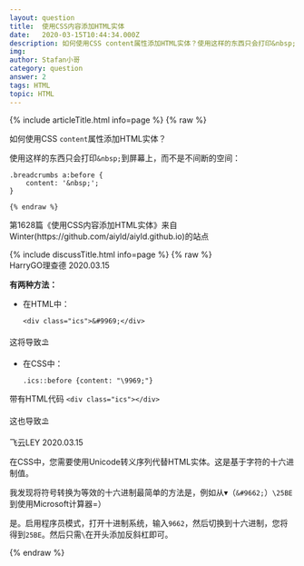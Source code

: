 ```yaml
---
layout: question
title:  使用CSS内容添加HTML实体
date:   2020-03-15T10:44:34.000Z
description: 如何使用CSS content属性添加HTML实体？使用这样的东西只会打印&nbsp;到屏幕上，而不是不间断的空间：.breadcrumbs a ...
img: 
author: Stafan小哥
category: question
answer: 2
tags: HTML
topic: HTML
---
```

<div class="article-root">
  <div class="article">
    {% include articleTitle.html info=page %}
    {% raw %}
    <div class="article-content"><p><font style="vertical-align: inherit;"><font style="vertical-align: inherit;">如何使用CSS </font></font><code>content</code><font style="vertical-align: inherit;"><font style="vertical-align: inherit;">属性添加HTML实体？</font></font></p>

<p><font style="vertical-align: inherit;"><font style="vertical-align: inherit;">使用这样的东西只会打印</font></font><code>&amp;nbsp;</code><font style="vertical-align: inherit;"><font style="vertical-align: inherit;">到屏幕上，而不是不间断的空间：</font></font></p>

<pre><code>.breadcrumbs a:before {<font></font>
    content: '&amp;nbsp;';<font></font>
}<font></font>
</code></pre></div>
    {% endraw %}
  </div>
  <p class="winter_mark">第1628篇《使用CSS内容添加HTML实体》来自Winter(https://github.com/aiyld/aiyld.github.io)的站点</p>
  <div class="discuss-wrapper">
    {% include discussTitle.html info=page %}
    {% raw %}
    <div class="discuss-item">
        <div class="discuss-parent">
          <div class="discuss-meta">
            <span class="discuss-user">HarryGO理查德</span>
            <span class="discuss-time">2020.03.15</span>
          </div>
          <div class="discuss-comment"><p><strong><font style="vertical-align: inherit;"><font style="vertical-align: inherit;">有两种方法：</font></font></strong> </p>

<ul>
<li><p><font style="vertical-align: inherit;"><font style="vertical-align: inherit;">在HTML中：</font></font></p>

<p><code>&lt;div class="ics"&gt;&amp;#9969;&lt;/div&gt;</code></p></li>
</ul>

<p><font style="vertical-align: inherit;"><font style="vertical-align: inherit;">这将导致⛱</font></font></p>

<ul>
<li><p><font style="vertical-align: inherit;"><font style="vertical-align: inherit;">在CSS中：</font></font></p>

<p><code>.ics::before {content: "\9969;"}</code></p></li>
</ul>

<p><font style="vertical-align: inherit;"><font style="vertical-align: inherit;">带有HTML代码 </font></font><code>&lt;div class="ics"&gt;&lt;/div&gt;</code></p>

<p><font style="vertical-align: inherit;"><font style="vertical-align: inherit;">这也导致⛱ </font></font></p></div>
        </div></div><div class="discuss-item">
        <div class="discuss-parent">
          <div class="discuss-meta">
            <span class="discuss-user">飞云LEY</span>
            <span class="discuss-time">2020.03.15</span>
          </div>
          <div class="discuss-comment"><p><font style="vertical-align: inherit;"><font style="vertical-align: inherit;">在CSS中，您需要使用Unicode转义序列代替HTML实体。</font><font style="vertical-align: inherit;">这是基于字符的十六进制值。</font></font></p>

<p><font style="vertical-align: inherit;"><font style="vertical-align: inherit;">我发现将符号转换为等效的十六进制最简单的方法是，例如从▾（</font></font><code>&amp;#9662;</code><font style="vertical-align: inherit;"><font style="vertical-align: inherit;">）</font></font><code>\25BE</code><font style="vertical-align: inherit;"><font style="vertical-align: inherit;">到使用Microsoft计算器=）</font></font></p>

<p><font style="vertical-align: inherit;"><font style="vertical-align: inherit;">是。</font><font style="vertical-align: inherit;">启用程序员模式，打开十进制系统，输入</font></font><code>9662</code><font style="vertical-align: inherit;"><font style="vertical-align: inherit;">，然后切换到十六进制，您将得到</font></font><code>25BE</code><font style="vertical-align: inherit;"><font style="vertical-align: inherit;">。</font><font style="vertical-align: inherit;">然后只需</font></font><code>\</code><font style="vertical-align: inherit;"><font style="vertical-align: inherit;">在开头</font><font style="vertical-align: inherit;">添加反斜杠</font><font style="vertical-align: inherit;">即可。</font></font></p></div>
        </div></div>
    {% endraw %}
  </div>
<div>
